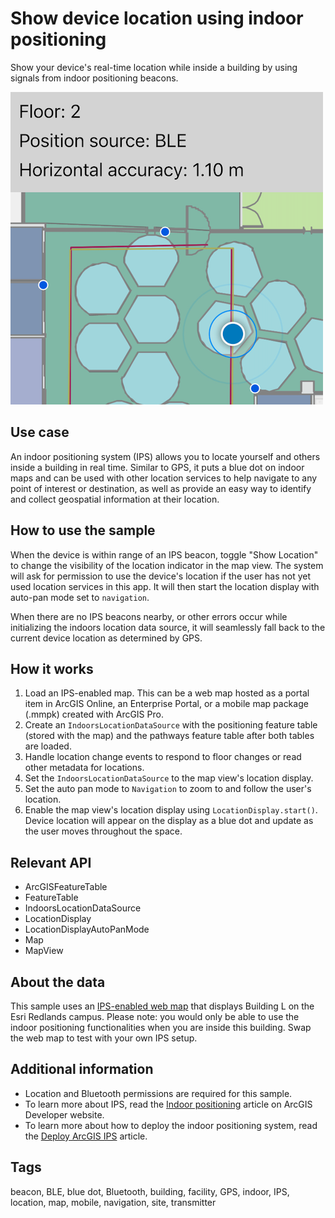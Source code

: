 # Show device location using indoor positioning

Show your device's real-time location while inside a building by using signals from indoor positioning beacons.

![](screenshot.png)

## Use case

An indoor positioning system (IPS) allows you to locate yourself and others inside a building in real time. Similar to GPS, it puts a blue dot on indoor maps and can be used with other location services to help navigate to any point of interest or destination, as well as provide an easy way to identify and collect geospatial information at their location.

## How to use the sample

When the device is within range of an IPS beacon, toggle "Show Location" to change the visibility of the location indicator in the map view. The system will ask for permission to use the device's location if the user has not yet used location services in this app. It will then start the location display with auto-pan mode set to `navigation`.

When there are no IPS beacons nearby, or other errors occur while initializing the indoors location data source, it will seamlessly fall back to the current device location as determined by GPS.

## How it works

1. Load an IPS-enabled map. This can be a web map hosted as a portal item in ArcGIS Online, an Enterprise Portal, or a mobile map package (.mmpk) created with ArcGIS Pro.
2. Create an `IndoorsLocationDataSource` with the positioning feature table (stored with the map) and the pathways feature table after both tables are loaded.
3. Handle location change events to respond to floor changes or read other metadata for locations.
4. Set the `IndoorsLocationDataSource` to the map view's location display.
5. Set the auto pan mode to `Navigation` to zoom to and follow the user's location.
6. Enable the map view's location display using `LocationDisplay.start()`. Device location will appear on the display as a blue dot and update as the user moves throughout the space.

## Relevant API

* ArcGISFeatureTable
* FeatureTable
* IndoorsLocationDataSource
* LocationDisplay
* LocationDisplayAutoPanMode
* Map
* MapView

## About the data

This sample uses an [IPS-enabled web map](https://www.arcgis.com/home/item.html?id=8fa941613b4b4b2b8a34ad4cdc3e4bba) that displays Building L on the Esri Redlands campus. Please note: you would only be able to use the indoor positioning functionalities when you are inside this building. Swap the web map to test with your own IPS setup.

## Additional information

* Location and Bluetooth permissions are required for this sample.
* To learn more about IPS, read the [Indoor positioning](https://developers.arcgis.com/qt/device-location/indoor-positioning/) article on ArcGIS Developer website.
* To learn more about how to deploy the indoor positioning system, read the [Deploy ArcGIS IPS](https://doc.arcgis.com/en/ips/latest/get-started/introduction-to-the-deployment-of-arcgis-ips.htm) article.

## Tags

beacon, BLE, blue dot, Bluetooth, building, facility, GPS, indoor, IPS, location, map, mobile, navigation, site, transmitter
